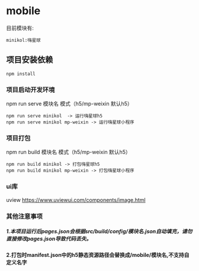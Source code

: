 <!--
 * @Author: fhj
 * @LastEditors: fhj
 * @Description: 
-->
# mobile

目前模块有:
```
minikol:嗨星球
```


## 项目安装依赖
```
npm install
```

### 项目启动开发环境
npm run serve 模块名 模式（h5/mp-weixin 默认h5）
```
npm run serve minikol  -> 运行嗨星球h5
npm run serve minikol mp-weixin -> 运行嗨星球小程序
```

### 项目打包
npm run build 模块名 模式（h5/mp-weixin 默认h5）
```
npm run build minikol -> 打包嗨星球h5
npm run build minikol mp-weixin -> 打包嗨星球小程序
```

### ui库
uview https://www.uviewui.com/components/image.html

### 其他注意事项
##### 1.本项目运行后pages.json会根据src/build/config/模块名.json自动填充，请勿直接修改pages.json导致代码丢失。

#### 2.打包时manifest.json中的h5静态资源路径会替换成/mobile/模块名,不支持自定义名字

